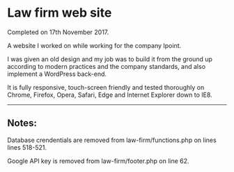 # Law firm web site

Completed on 17th November 2017.

A website I worked on while working for the company Ipoint.

I was given an old design and my job was to build it from the ground up according to modern practices and the company standards, and also implement a WordPress back-end.

It is fully responsive, touch-screen friendly and tested thoroughly on Chrome, Firefox, Opera, Safari, Edge and Internet Explorer down to IE8.

---

## Notes:

Database crendentials are removed from law-firm/functions.php on lines lines 518-521.

Google API key is removed from law-firm/footer.php on line 62.
